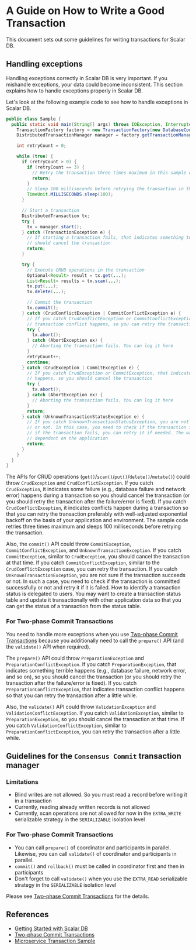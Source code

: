 # A Guide on How to Write a Good Transaction

This document sets out some guidelines for writing transactions for Scalar DB.

## Handling exceptions

Handling exceptions correctly in Scalar DB is very important.
If you mishandle exceptions, your data could become inconsistent.
This section explains how to handle exceptions properly in Scalar DB.

Let's look at the following example code to see how to handle exceptions in Scalar DB.

```java
public class Sample {
  public static void main(String[] args) throws IOException, InterruptedException {
    TransactionFactory factory = new TransactionFactory(new DatabaseConfig(...));
    DistributedTransactionManager manager = factory.getTransactionManager();

    int retryCount = 0;

    while (true) {
      if (retryCount > 0) {
        if (retryCount == 3) {
          // Retry the transaction three times maximum in this sample code
          return;
        }
        // Sleep 100 milliseconds before retrying the transaction in this sample code
        TimeUnit.MILLISECONDS.sleep(100);
      }

      // Start a transaction
      DistributedTransaction tx;
      try {
        tx = manager.start();
      } catch (TransactionException e) {
        // If starting a transaction fails, that indicates something terrible happens, so you
        // should cancel the transaction
        return;
      }

      try {
        // Execute CRUD operations in the transaction
        Optional<Result> result = tx.get(...);
        List<Result> results = tx.scan(...);
        tx.put(...);
        tx.delete(...);

        // Commit the transaction
        tx.commit();
      } catch (CrudConflictException | CommitConflictException e) {
        // If you catch CrudConflictException or CommitConflictException, that indicates
        // transaction conflict happens, so you can retry the transaction
        try {
          tx.abort();
        } catch (AbortException ex) {
          // Aborting the transaction fails. You can log it here
        }
        retryCount++;
        continue;
      } catch (CrudException | CommitException e) {
        // If you catch CrudException or CommitException, that indicates something terrible
        // happens, so you should cancel the transaction
        try {
          tx.abort();
        } catch (AbortException ex) {
          // Aborting the transaction fails. You can log it here
        }
        return;
      } catch (UnknownTransactionStatusException e) {
        // If you catch UnknownTransactionStatusException, you are not sure the transaction succeeds
        // or not. In this case, you need to check if the transaction is committed or not, and then
        // if the transaction fails, you can retry it if needed. The way how to check it is
        // dependent on the application
        return;
      }
    }
  }
}
```

The APIs for CRUD operations (`get()`/`scan()`/`put()`/`delete()`/`mutate()`) could throw `CrudException` and `CrudConflictException`.
If you catch `CrudException`, it indicates some failure  (e.g., database failure and network error) happens during a transaction so you should cancel the transaction (or you should retry the transaction after the failure/error is fixed).
If you catch `CrudConflictException`, it indicates conflicts happen during a transaction so that you can retry the transaction preferably with well-adjusted exponential backoff on the basis of your application and environment.
The sample code retries three times maximum and sleeps 100 milliseconds before retrying the transaction.

Also, the `commit()` API could throw `CommitException`, `CommitConflictException`, and `UnknownTransactionException`.
If you catch `CommitException`, similar to `CrudException`, you should cancel the transaction at that time.
If you catch `CommitConflictException`, similar to the `CrudConflictException` case, you can retry the transaction.
If you catch `UnknownTransactionException`, you are not sure if the transaction succeeds or not.
In such a case, you need to check if the transaction is committed successfully or not and retry it if it is failed.
How to identify a transaction status is delegated to users. You may want to create a transaction status table and update it transactionally with other application data so that you can get the status of a transaction from the status table.

### For Two-phase Commit Transactions

You need to handle more exceptions when you use [Two-phase Commit Transactions](two-phase-commit-transactions.md) because you additionally need to call the `prepare()` API (and the `validate()` API when required).


The `prepare()` API could throw `PreparationException` and `PreparationConflictException`.
If you catch `PreparationException`, that indicates something terrible happens (e.g., database failure, network error, and so on), so you should cancel the transaction (or you should retry the transaction after the failure/error is fixed).
If you catch `PreparationConflictException`, that indicates transaction conflict happens so that you can retry the transaction after a little while.

Also, the `validate()` API could throw `ValidationException` and `ValidationConflictException`.
If you catch `ValidationException`, similar to `PreparationException`, so you should cancel the transaction at that time.
If you catch `ValidationConflictException`, similar to `PreparationConflictException`, you can retry the transaction after a little while.

## Guidelines for the `Consensus Commit` transaction manager
### Limitations
- Blind writes are not allowed. So you must read a record before writing it in a transaction
- Currently, reading already written records is not allowed
- Currently, scan operations are not allowed for now in the `EXTRA_WRITE` serializable strategy in the `SERIALIZABLE` isolation level

### For Two-phase Commit Transactions

- You can call `prepare()` of coordinator and participants in parallel. Likewise, you can call `validate()` of coordinator and participants in parallel. 
- `commit()` and `rollback()` must be called in coordinator first and then in participants
- Don't forget to call `validate()` when you use the `EXTRA_READ` serializable strategy in the `SERIALIZABLE` isolation level

Please see [Two-phase Commit Transactions](two-phase-commit-transactions.md) for the details.

## References

- [Getting Started with Scalar DB](getting-started.md)
- [Two-phase Commit Transactions](two-phase-commit-transactions.md)
- [Microservice Transaction Sample](https://github.com/scalar-labs/scalardb-samples/tree/main/microservice-transaction-sample)
